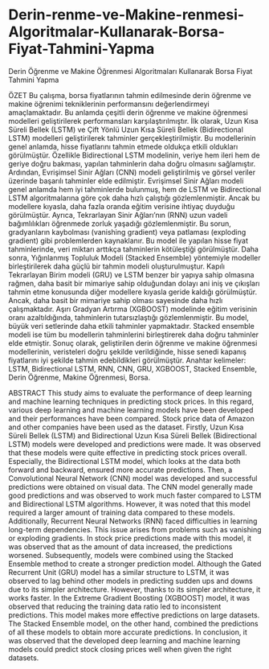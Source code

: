 # Derin-renme-ve-Makine-renmesi-Algoritmalar-Kullanarak-Borsa-Fiyat-Tahmini-Yapma
Derin Öğrenme ve Makine Öğrenmesi Algoritmaları Kullanarak Borsa Fiyat Tahmini Yapma

ÖZET
Bu çalışma, borsa fiyatlarının tahmin edilmesinde derin öğrenme ve makine öğrenimi tekniklerinin performansını değerlendirmeyi amaçlamaktadır. Bu anlamda çeşitli derin öğrenme ve makine öğrenmesi modelleri geliştirilerek performansları karşılaştırılmıştır.   İlk olarak, Uzun Kısa Süreli Bellek (LSTM) ve Çift Yönlü Uzun Kısa Süreli Bellek (Bidirectional LSTM) modelleri geliştirilerek tahminler gerçekleştirilmiştir. Bu modellerinin genel anlamda, hisse fiyatlarını tahmin etmede oldukça etkili oldukları görülmüştür. Özellikle Bidirectional LSTM modelinin, veriye hem ileri hem de geriye doğru bakması, yapılan tahminlerin daha doğru olmasını sağlamıştır. Ardından, Evrişimsel Sinir Ağları (CNN) modeli geliştirilmiş ve görsel veriler üzerinde başarılı tahminler elde edilmiştir. Evrişimsel Sinir Ağları modeli genel anlamda hem iyi tahminlerde bulunmuş, hem de LSTM ve Bidirectional LSTM algoritmalarına göre çok daha hızlı çalıştığı gözlemlenmiştir. Ancak bu modellere kıyasla, daha fazla oranda eğitim verisine ihtiyaç duyduğu görülmüştür. Ayrıca, Tekrarlayan Sinir Ağları’nın (RNN) uzun vadeli bağımlılıkları öğrenmede zorluk yaşadığı gözlemlenmiştir. Bu sorun, gradyanların kaybolması (vanishing gradient) veya patlaması (exploding gradient) gibi problemlerden kaynaklanır. Bu model ile yapılan hisse fiyat tahminlerinde, veri miktarı arttıkça tahminlerin kötüleştiği görülmüştür. Daha sonra, Yığınlanmış Topluluk Modeli (Stacked Ensemble) yöntemiyle modeller birleştirilerek daha güçlü bir tahmin modeli oluşturulmuştur. Kapılı Tekrarlayan Birim modeli (GRU) ve LSTM benzer bir yapıya sahip olmasına rağmen, daha basit bir mimariye sahip olduğundan dolayı ani iniş ve çıkışları tahmin etme konusunda diğer modellere kıyasla geride kaldığı görülmüştür. Ancak, daha basit bir mimariye sahip olması sayesinde daha hızlı çalışmaktadır. Aşırı Gradyan Artırma (XGBOOST) modelinde eğitim verisinin oranı azaltıldığında, tahminlerin tutarsızlaştığı gözlemlenmiştir. Bu model, büyük veri setlerinde daha etkili tahminler yapmaktadır. Stacked ensemble modeli ise tüm bu modellerin tahminlerini birleştirerek daha doğru tahminler elde etmiştir. Sonuç olarak, geliştirilen derin öğrenme ve makine öğrenmesi modellerinin, veristeleri doğru şekilde verildiğinde, hisse senedi kapanış fiyatlarını iyi şekilde tahmin edebildikleri görülmüştür. 
Anahtar kelimeler: LSTM, Bidirectional LSTM, RNN, CNN, GRU, XGBOOST, Stacked Ensemble, Derin Öğrenme, Makine Öğrenmesi, Borsa. 

ABSTRACT
This study aims to evaluate the performance of deep learning and machine learning techniques in predicting stock prices. In this regard, various deep learning and machine learning models have been developed and their performances have been compared. Stock price data of Amazon and other companies have been used as the dataset. Firstly, Uzun Kısa Süreli Bellek (LSTM) and Bidirectional Uzun Kısa Süreli Bellek (Bidirectional LSTM) models were developed and predictions were made. It was observed that these models were quite effective in predicting stock prices overall. Especially, the Bidirectional LSTM model, which looks at the data both forward and backward, ensured more accurate predictions. Then, a Convolutional Neural Network (CNN) model was developed and successful predictions were obtained on visual data. The CNN model generally made good predictions and was observed to work much faster compared to LSTM and Bidirectional LSTM algorithms. However, it was noted that this model required a larger amount of training data compared to these models. Additionally, Recurrent Neural Networks (RNN) faced difficulties in learning long-term dependencies. This issue arises from problems such as vanishing or exploding gradients. In stock price predictions made with this model, it was observed that as the amount of data increased, the predictions worsened. Subsequently, models were combined using the Stacked Ensemble method to create a stronger prediction model. Although the Gated Recurrent Unit (GRU) model has a similar structure to LSTM, it was observed to lag behind other models in predicting sudden ups and downs due to its simpler architecture. However, thanks to its simpler architecture, it works faster. In the Extreme Gradient Boosting (XGBOOST) model, it was observed that reducing the training data ratio led to inconsistent predictions. This model makes more effective predictions on large datasets. The Stacked Ensemble model, on the other hand, combined the predictions of all these models to obtain more accurate predictions. In conclusion, it was observed that the developed deep learning and machine learning models could predict stock closing prices well when given the right datasets.



